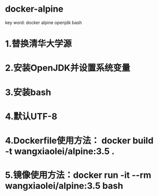# docker-alpine
key word: docker alpine openjdk bash
# 1.替换清华大学源
# 2.安装OpenJDK并设置系统变量
# 3.安装bash
# 4.默认UTF-8
# 4.Dockerfile使用方法： docker build -t wangxiaolei/alpine:3.5 .
# 5.镜像使用方法：docker run -it --rm wangxiaolei/alpine:3.5 bash 
